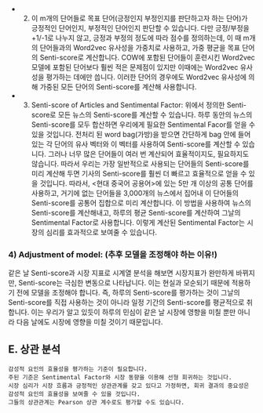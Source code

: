 * 2) 이 m개의 단어들로 목표 단어(긍정인지 부정인지를 판단하고자 하는 단어)가 긍정적인 단어인지, 부정적인 단어인지 판단할 수 있습니다.
다만 긍정/부정을 +1/-1로 나누지 않고, 긍정과 부정의 정도에 따라 점수를 정의하는데, 이 때 m개의 단어들과의 Word2vec 유사성을 가중치로 사용하고,
가중 평균을 목표 단어의 Senti-score로 계산합니다.
COW에 포함된 단어들이 훈련시킨 Word2vec 모델에 포함된 단어보다 훨씬 적은 문제점이 있지만 이때에는 Word2vec 유사성을 평가하는 데에만 씁니다.
이러한 단어의 경우에도 Word2vec 유사성에 의해 가중된 모든 단어의 Senti-score를 계산해 사용합니다.

* 3) Senti-score of Articles and Sentimental Factor: 
위에서 정의한 Senti-score로 모든 뉴스의 Senti-score를 계산할 수 있습니다.
하루 동안의 뉴스의 Senti-score를 모두 합산하면 우리에게 필요한 Sentimental Facor를 얻을 수 있을 것입니다.
전처리 된 word bag(가방)을 받으면 간단하게 bag 안에 들어있는 각 단어의 유사 벡터와 이 벡터를 사용하여 Senti-score를 계산할 수 있습니다.
그러나 너무 많은 단어들이 여러 번 계산되어 효율적이지도, 필요하지도 않습니다.
따라서 우리는 가장 일반적으로 사용되는 단어들의 Senti-score를 미리 계산해 두면 기사의 Senti-score를 훨씬 더 빠르고 효율적으로 얻을 수 있을 것입니다.
따라서, <현대 중국어 공용어>에 있는 5만 개 이상의 공통 단어를 사용하고, 거기에 없는 단어들을 3,000개의 뉴스에서 집어내 이 단어들의 Senti-score를 공통어 집합으로 미리 계산합니다.
이 방법을 사용하여 뉴스의 Senti-score를 계산해내고, 하루의 평균 Senti-score를 계산하여 그날의 Sentimental Factor로 사용합니다. 이렇게 계산된 Sentimental Factor는 시장의 심리를 효과적으로 보여줄 수 있습니다.

### 4) Adjustment of model: (추후 모델을 조정해야 하는 이유!)
같은 날 Senti-score과 시장 지표로 시계열 분석을 해보면 시장지표가 완만하게 바뀌지만, Senti-score는 극심한 변동으로 나타납니다.
이는 현실과 모순되기 때문에 적용하기 전에 모델을 조정해야 합니다.
즉, 하루의 Senti-score를 평가하는 것이 그날의 Senti-score를 직접 사용하는 것이 아니라 일정 기간의 Senti-score를 평균적으로 취합니다.
이는 우리가 알고 있듯이 하루의 민심이 같은 날 시장에 영향을 미칠 뿐만 아니라 다음 날에도 시장에 영향을 미칠 것이기 때문입니다.

## E. 상관 분석
	감성적 요인의 효율성을 평가하는 기준이 필요합니다.
  	주된 기준은 Sentimental Factor와 시장 동향을 이용해 선형 회귀하는 것입니다.
  	시장 심리가 시장 흐름과 긍정적인 상관관계를 갖고 있다고 가정하면, 회귀 결과의 중요성은 감성적 요인의 효율성을 보여줄 수 있을 것입니다.
  	그들의 상관관계는 Pearson 상관 계수로도 평가할 수도 있습니다.
  
 
